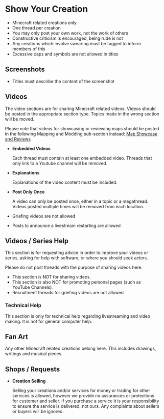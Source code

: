 # Show Your Creation

* Minecraft related creations only
* One thread per creation
* You may only post your own work, not the work of others
* Constructive criticism is encouraged, being rude is not
* Any creations which involve swearing must be tagged to inform members of this
* Excessive caps and symbols are not allowed in titles

## Screenshots

* Titles must describe the content of the screenshot

## Videos

The video sections are for sharing Minecraft related videos. Videos should be posted in the appropriate section type. Topics made in the wrong section will be moved.

Please note that videos for showcasing or reviewing maps should be posted in the 
following Mapping and Modding sub-section instead: 
[Map Showcase and Reviews](http://www.minecraftforum.net/forum/160-map-showcase-and-reviews/)

* __Embedded Videos__

    Each thread must contain at least one embedded video. Threads that only 
    link to a Youtube channel will be removed.

* __Explanations__

    Explanations of the video content must be included.

* __Post Only Once__

    A video can only be posted once, either in a topic or a megathread. Videos
    posted multiple times will be removed from each location.

* Griefing videos are not allowed
* Posts to announce a livestream restarting are allowed

## Videos / Series Help

This section is for requesting advice in order to improve your videos or series, asking for help with software, or where you should seek actors.

Please do not post threads with the purpose of sharing videos here.

* This section is NOT for sharing videos.
* This section is also NOT for promoting personal pages (such as YouTube Channels).
* Recruitment threads for griefing videos are not allowed

### Technical Help

This section is only for technical help regarding livestreaming and video making. It is not for general computer help.

## Fan Art

Any other Minecraft related creations belong here. This includes drawings, writings and musical pieces.

## Shops / Requests

* __Creation Selling__

    Selling your creations and/or services for money or trading for other 
    services is allowed, however we provide no assurances or protections for 
    customer and seller. If you purchase a service it is your responsibility 
    to ensure the service is delivered, not ours. Any complaints about sellers 
    or buyers will be ignored.